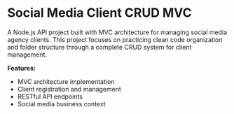 # Social Media Client CRUD MVC

A Node.js API project built with MVC architecture for managing social media agency clients. This project focuses on practicing clean code organization and folder structure through a complete CRUD system for client management.

**Features:**
- MVC architecture implementation
- Client registration and management
- RESTful API endpoints
- Social media business context